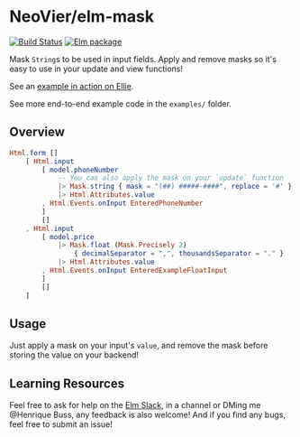 # NeoVier/elm-mask

[![Build Status](https://github.com/NeoVier/elm-mask/workflows/CI/badge.svg)](https://github.com/NeoVier/elm-mask/actions?query=branch%3Amain) [![Elm package](https://img.shields.io/elm-package/v/NeoVier/elm-mask.svg)](https://package.elm-lang.org/packages/NeoVier/elm-mask/latest/)

Mask `String`s to be used in input fields. Apply and remove masks so it's easy
to use in your update and view functions!

See an [example in action on Ellie](https://ellie-app.com/fjCBtqtVY8Ma1).

See more end-to-end example code in the `examples/` folder.

## Overview

```elm
Html.form []
    [ Html.input
        [ model.phoneNumber
            -- You can also apply the mask on your `update` function
            |> Mask.string { mask = "(##) #####-####", replace = '#' }
            |> Html.Attributes.value
        , Html.Events.onInput EnteredPhoneNumber
        ]
        []
    , Html.input
        [ model.price
            |> Mask.float (Mask.Precisely 2)
                { decimalSeparator = ",", thousandsSeparator = "." }
            |> Html.Attributes.value
        , Html.Events.onInput EnteredExampleFloatInput
        ]
        []
    ]
```

## Usage

Just apply a mask on your input's `value`, and remove the mask before storing
the value on your backend!

## Learning Resources

Feel free to ask for help on the [Elm Slack](https://elmlang.herokuapp.com/),
in a channel or DMing me @Henrique Buss, any feedback is also welcome! And if
you find any bugs, feel free to submit an issue!
